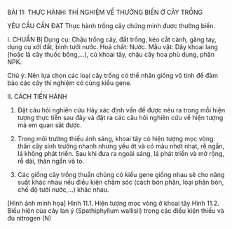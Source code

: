 BÀI 11: THỰC HÀNH: THÍ NGHIỆM VỀ THƯỜNG BIẾN Ở CÂY TRỒNG

YÊU CẦU CẦN ĐẠT
Thực hành trồng cây chứng minh được thường biến.

I. CHUẨN BỊ
Dụng cụ: Chậu trồng cây, đất trồng, kéo cắt cành, găng tay, dụng cụ xới đất, bình tưới nước.
Hoá chất: Nước.
Mẫu vật: Dây khoai lang (hoặc là cây thuốc bông,...), củ khoai tây, chậu cây hoa phù dung, phân NPK.

Chú ý: Nên lựa chọn các loại cây trồng có thể nhân giống vô tính để đảm bảo các cây thí nghiệm có cùng kiểu gene.

II. CÁCH TIẾN HÀNH
1. Đặt câu hỏi nghiên cứu
Hãy xác định vấn đề được nêu ra trong mỗi hiện tượng thực tiễn sau đây và đặt ra các câu hỏi nghiên cứu về hiện tượng mà em quan sát được.

1. Trong môi trường thiếu ánh sáng, khoai tây có hiện tượng mọc vòng: thân cây sinh trưởng nhanh nhưng yếu ớt và có màu nhợt nhạt, rễ ngắn, lá không phát triển. Sau khi đưa ra ngoài sáng, lá phát triển và mở rộng, rễ dài, thân ngắn và to.

2. Các giống cây trồng thuần chủng có kiểu gene giống nhau sẽ cho năng suất khác nhau nếu điều kiện chăm sóc (cách bón phân, loại phân bón, chế độ tưới nước,...) khác nhau.

[Hình ảnh minh họa]
Hình 11.1. Hiện tượng mọc vòng ở khoai tây
Hình 11.2. Biểu hiện của cây lan ý (Spathiphyllum wallisii) trong các điều kiện thiếu và đủ nitrogen (N)